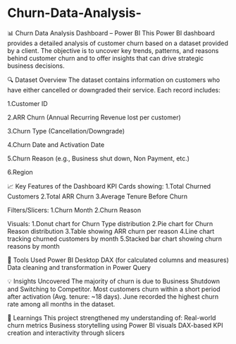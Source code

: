 # Churn-Data-Analysis-
📊 Churn Data Analysis Dashboard – Power BI
This Power BI dashboard provides a detailed analysis of customer churn based on a dataset provided by a client. The objective is to uncover key trends, patterns, and reasons behind customer churn and to offer insights that can drive strategic business decisions.

🔍 Dataset Overview
The dataset contains information on customers who have either cancelled or downgraded their service. Each record includes:

1.Customer ID

2.ARR Churn (Annual Recurring Revenue lost per customer)

3.Churn Type (Cancellation/Downgrade)

4.Churn Date and Activation Date

5.Churn Reason (e.g., Business shut down, Non Payment, etc.)

6.Region

📈 Key Features of the Dashboard
KPI Cards showing:
1.Total Churned Customers
2.Total ARR Churn
3.Average Tenure Before Churn

Filters/Slicers:
1.Churn Month
2.Churn Reason

Visuals:
1.Donut chart for Churn Type distribution
2.Pie chart for Churn Reason distribution
3.Table showing ARR churn per reason
4.Line chart tracking churned customers by month
5.Stacked bar chart showing churn reasons by month

🔧 Tools Used
Power BI Desktop
DAX (for calculated columns and measures)
Data cleaning and transformation in Power Query

💡 Insights Uncovered
The majority of churn is due to Business Shutdown and Switching to Competitor.
Most customers churn within a short period after activation (Avg. tenure: ~18 days).
June recorded the highest churn rate among all months in the dataset.

🧠 Learnings
This project strengthened my understanding of:
Real-world churn metrics
Business storytelling using Power BI visuals
DAX-based KPI creation and interactivity through slicers
